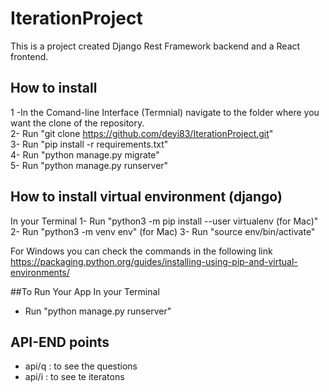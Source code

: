 # IterationProject

This is a project created Django Rest Framework backend and a React frontend.

## How to install

1 -In the Comand-line Interface (Termnial) navigate to the folder where you want the clone of the repository.
<br>
2- Run "git clone https://github.com/deyi83/IterationProject.git"
<br>
3- Run "pip install -r requirements.txt"
<br>
4- Run "python manage.py migrate"
<br>
5- Run "python manage.py runserver"

## How to install virtual environment (django)
In your Terminal
1- Run "python3 -m pip install --user virtualenv (for Mac)"
2- Run "python3 -m venv env" (for Mac)
3- Run "source env/bin/activate" 

For Windows you can check the commands in the following link
https://packaging.python.org/guides/installing-using-pip-and-virtual-environments/

##To Run Your App
In your Terminal
- Run "python manage.py runserver"

## API-END points

- api/q : to see the questions
- api/i : to see te iteratons



